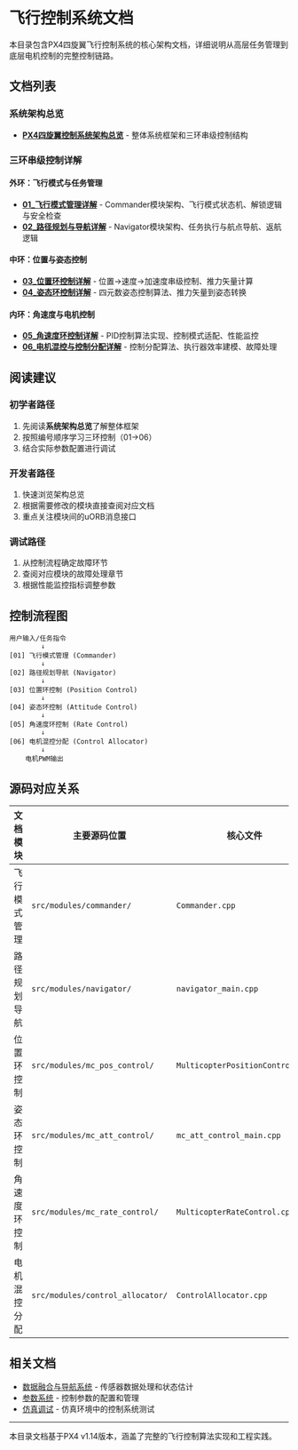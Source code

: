 # 飞行控制系统文档

本目录包含PX4四旋翼飞行控制系统的核心架构文档，详细说明从高层任务管理到底层电机控制的完整控制链路。

## 文档列表

### 系统架构总览
- **[PX4四旋翼控制系统架构总览](PX4_Quadcopter_Control_Architecture.md)** - 整体系统框架和三环串级控制结构

### 三环串级控制详解

#### 外环：飞行模式与任务管理
- **[01_飞行模式管理详解](01_Flight_Mode_Management.md)** - Commander模块架构、飞行模式状态机、解锁逻辑与安全检查
- **[02_路径规划与导航详解](02_Path_Planning_Navigation.md)** - Navigator模块架构、任务执行与航点导航、返航逻辑

#### 中环：位置与姿态控制
- **[03_位置环控制详解](03_Position_Control_Loop.md)** - 位置→速度→加速度串级控制、推力矢量计算
- **[04_姿态环控制详解](04_Attitude_Control_Loop.md)** - 四元数姿态控制算法、推力矢量到姿态转换

#### 内环：角速度与电机控制
- **[05_角速度环控制详解](05_Rate_Control_Loop.md)** - PID控制算法实现、控制模式适配、性能监控
- **[06_电机混控与控制分配详解](06_Motor_Mixing_Control_Allocation.md)** - 控制分配算法、执行器效率建模、故障处理

## 阅读建议

### 初学者路径
1. 先阅读**系统架构总览**了解整体框架
2. 按照编号顺序学习三环控制（01→06）
3. 结合实际参数配置进行调试

### 开发者路径
1. 快速浏览架构总览
2. 根据需要修改的模块直接查阅对应文档
3. 重点关注模块间的uORB消息接口

### 调试路径
1. 从控制流程确定故障环节
2. 查阅对应模块的故障处理章节
3. 根据性能监控指标调整参数

## 控制流程图

```
用户输入/任务指令
        ↓
[01] 飞行模式管理 (Commander)
        ↓
[02] 路径规划导航 (Navigator)  
        ↓
[03] 位置环控制 (Position Control)
        ↓
[04] 姿态环控制 (Attitude Control)
        ↓
[05] 角速度环控制 (Rate Control)
        ↓
[06] 电机混控分配 (Control Allocator)
        ↓
    电机PWM输出
```

## 源码对应关系

| 文档模块 | 主要源码位置 | 核心文件 |
|---------|-------------|---------|  
| 飞行模式管理 | `src/modules/commander/` | `Commander.cpp` |
| 路径规划导航 | `src/modules/navigator/` | `navigator_main.cpp` |
| 位置环控制 | `src/modules/mc_pos_control/` | `MulticopterPositionControl.cpp` |
| 姿态环控制 | `src/modules/mc_att_control/` | `mc_att_control_main.cpp` |
| 角速度环控制 | `src/modules/mc_rate_control/` | `MulticopterRateControl.cpp` |
| 电机混控分配 | `src/modules/control_allocator/` | `ControlAllocator.cpp` |

## 相关文档

- [数据融合与导航系统](../navigation-sensor/) - 传感器数据处理和状态估计
- [参数系统](../parameters/) - 控制参数的配置和管理
- [仿真调试](../simulation/) - 仿真环境中的控制系统测试

---

本目录文档基于PX4 v1.14版本，涵盖了完整的飞行控制算法实现和工程实践。